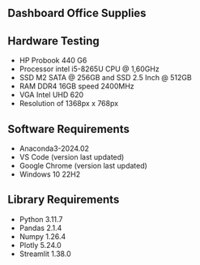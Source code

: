 ## Dashboard Office Supplies

## Hardware Testing
- HP Probook 440 G6
- Processor intel i5-8265U CPU @ 1,60GHz
- SSD M2 SATA @ 256GB and SSD 2.5 Inch @ 512GB
- RAM DDR4 16GB speed 2400MHz
- VGA Intel UHD 620
- Resolution of 1368px x 768px

## Software Requirements
- Anaconda3-2024.02
- VS Code (version last updated)
- Google Chrome (version last updated)
- Windows 10 22H2

## Library Requirements
- Python 3.11.7
- Pandas 2.1.4
- Numpy 1.26.4
- Plotly 5.24.0
- Streamlit 1.38.0